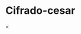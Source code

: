 Cifrado-cesar
=============
<<!doctype html>
<html lang="es">
<head>
    <meta charset="UTF-8">
    <title>Cifrado cesar</title>
    <script type="text/javascript">
    function convert()
    {   
        var j;
        var n;
        var l;
        var r="";
        var a=document.getElementById('t1').value;
    //  alert(a);
        var b=a.length;
    //  alert(b);
        var c=a.charCodeAt(0);
    //  alert(c);
        var d=String.fromCharCode(c+10);
    //  alert(d);
        document.getElementById('t2').value=d;
        var z=document.getElementById('t2').value;
        b=z.length;
  //    alert(b);
        c=z.charCodeAt(0);

    //  alert(c);

    for(i=0;i<a.length;i++)
    { 
        
        
  //    alert("entro");

        j=a.charAt(i);
   //   alert(j);
        oument.getElementById('t2').value=j;
       
       l=a.charCodeAt(i);
 //    alert(l);
       n=String.fromCharCode(l+10);
    // alert("si"+n+"nada");
       if(a.charCodeAt(i)==32)
       {
        n=" ";
       r=r+n;
       }
       
       r=r+n;

      
      
      
     }
     document.getElementById('t2').value=r;

    }
    </script>
</head>
<body>
    <button onclick=convert()>Convertir</button>
    <br></br>

    <input type="text" id="t1"placeholder="ingrese nombre">
    <br></br>

    <input type="text" id="t2" placeholder="nombre convertido">

    <br></br>
    

</body>
</html>
